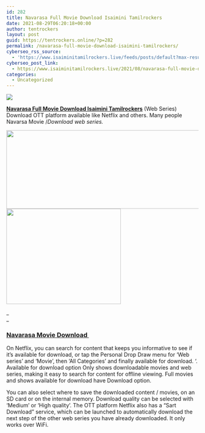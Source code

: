 ```yaml
---
id: 282
title: Navarasa Full Movie Download Isaimini Tamilrockers
date: 2021-08-29T06:20:18+00:00
author: tentrockers
layout: post
guid: https://tentrockers.online/?p=282
permalink: /navarasa-full-movie-download-isaimini-tamilrockers/
cyberseo_rss_source:
  - 'https://www.isaiminitamilrockers.live/feeds/posts/default?max-results=150&start-index=1'
cyberseo_post_link:
  - https://www.isaiminitamilrockers.live/2021/08/navarasa-full-movie-download-isaimini.html
categories:
  - Uncategorized
---
```

<div class="media_block">
  <img src="https://1.bp.blogspot.com/-xZJu7dxVXYo/YQtGjm21xbI/AAAAAAAABGA/3IAzfdLybogwFNyxlz39JIs_XKicFHnqwCLcBGAsYHQ/s72-w508-h206-c/navarasa%2Bfull%2Bmovie%2Bdownload.jpg" class="media_thumbnail" />
</div>

<meta content="Navarasa Full Movie Download Isaimini Tamilrockers (Web Series) Download OTT platform available like Netflix and others. Many people Navars..." name="twitter:description" />

  


<center>
</center>

[**Navarasa Full Movie Download Isaimini Tamilrockers**](https://www.tamilrockerz.online/navarasa-full-movie-download-tamilrockers/) (Web Series) Download OTT platform available like Netflix and others. Many people Navarsa Movie /_Download web series._

<div class="separator">
  <a href="https://1.bp.blogspot.com/-xZJu7dxVXYo/YQtGjm21xbI/AAAAAAAABGA/3IAzfdLybogwFNyxlz39JIs_XKicFHnqwCLcBGAsYHQ/s635/navarasa%2Bfull%2Bmovie%2Bdownload.jpg"><img loading="lazy" border="0" data-original-height="300" data-original-width="635" height="206" src="https://1.bp.blogspot.com/-xZJu7dxVXYo/YQtGjm21xbI/AAAAAAAABGA/3IAzfdLybogwFNyxlz39JIs_XKicFHnqwCLcBGAsYHQ/w508-h206/navarasa%2Bfull%2Bmovie%2Bdownload.jpg" width="508" /></a>
</div>



<div class="separator">
  <a href="https://www.tamilrockerz.online/navarasa-full-movie-download-tamilrockers/"><img loading="lazy" border="0" data-original-height="250" data-original-width="300" height="250" src="https://1.bp.blogspot.com/-nfbzYVobUik/YMlpOerzdgI/AAAAAAAAA3Y/aAupsOUs_WMY6Lv7R1OtZhI6OqaRh-YAwCPcBGAYYCw/s0/e854879156f0849f3d27a89db88ed039.png" width="300" /></a>
</div>

_  
_ 

### **[Navarasa Movie Download&nbsp;](https://techsambavangal.in/navarasa-full-movie-online/)**

On Netflix, you can search for content that keeps you informative to see if it’s available for download, or tap the Personal Drop Draw menu for ‘Web series’ and ‘Movie’, then ‘All Categories’ and finally available for download. ‘. Available for download option Only shows downloadable movies and web series, making it easy to search for content for offline viewing. Full movies and shows available for download have Download option.

<div class="left relative" id="mvp-content-main">
  <p>
    You can also select where to save the downloaded content / movies, on an SD card or on the internal memory. Download quality can be selected with ‘Medium’ or ‘High quality’. The OTT platform Netflix also has a “Sart Download” service, which can be launched to automatically download the next step of the other web series you have already downloaded. It only works over WiFi.
  </p>
</div>

<center>
</center>